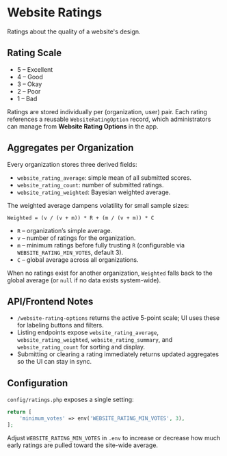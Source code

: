 # Website Ratings

Ratings about the quality of a website's design.

## Rating Scale

-   5 – Excellent
-   4 – Good
-   3 – Okay
-   2 – Poor
-   1 – Bad

Ratings are stored individually per (organization, user) pair. Each rating references a reusable `WebsiteRatingOption` record, which administrators can manage from **Website Rating Options** in the app.

## Aggregates per Organization

Every organization stores three derived fields:

-   `website_rating_average`: simple mean of all submitted scores.
-   `website_rating_count`: number of submitted ratings.
-   `website_rating_weighted`: Bayesian weighted average.

The weighted average dampens volatility for small sample sizes:

```
Weighted = (v / (v + m)) * R + (m / (v + m)) * C
```

-   `R` – organization’s simple average.
-   `v` – number of ratings for the organization.
-   `m` – minimum ratings before fully trusting `R` (configurable via `WEBSITE_RATING_MIN_VOTES`, default 3).
-   `C` – global average across all organizations.

When no ratings exist for another organization, `Weighted` falls back to the global average (or `null` if no data exists system-wide).

## API/Frontend Notes

-   `/website-rating-options` returns the active 5-point scale; UI uses these for labeling buttons and filters.
-   Listing endpoints expose `website_rating_average`, `website_rating_weighted`, `website_rating_summary`, and `website_rating_count` for sorting and display.
-   Submitting or clearing a rating immediately returns updated aggregates so the UI can stay in sync.

## Configuration

`config/ratings.php` exposes a single setting:

```php
return [
    'minimum_votes' => env('WEBSITE_RATING_MIN_VOTES', 3),
];
```

Adjust `WEBSITE_RATING_MIN_VOTES` in `.env` to increase or decrease how much early ratings are pulled toward the site-wide average.
